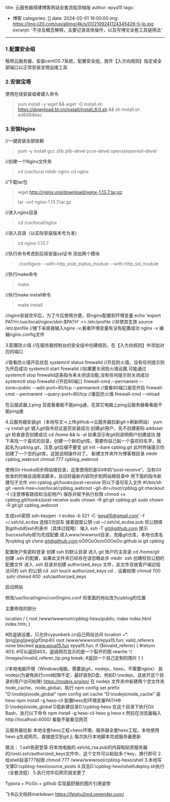 title: 云服务器搭建博客网站全套流程浓缩版
author: epya15
tags:

  - 博客
categories: []
date: 2024-02-01 16:00:00
img: https://lmg.jj20.com/up/allimg/4k/s/01/2109241124345426-0-lp.jpg
excerpt: '不涉及概念解释，主要记录具体操作，以及写博文全套工具链用法'

---
### 1.配置安全组

租用云服务器，安装centOS 7系统，配置安全组，放开【入方向规则】指定或全部端口以正常安装宝塔运维工具

### 2.安装宝塔

使用在线安装或者键入命令

> yum install -y wget && wget -O install.sh https://download.bt.cn/install/install_6.0.sh && sh install.sh ed8484bec

### 3.安装Nginx

//一键安装全部依赖

> yum -y install gcc zlib zlib-devel pcre-devel opensslopenssl-devel

//创建一个Nginx文件夹

> cd /usr/local
> mkdir nginx
> cd nginx

//下载tar包

> wget http://nginx.org/download/nginx-1.13.7.tar.gz
>
> tar -xvf nginx-1.13.7.tar.gz

//进入nginx目录

> cd /usr/local/nginx

//进入目录（以实际安装版本号为准）

> cd nginx-1.13.7

//执行命令考虑到后续安装ssl证书 添加两个模块

> ./configure --with-http_stub_status_module --with-http_ssl_module

//执行make命令

> make

//执行make install命令

> make install

//nginx安装完毕后，为了今后使用方便，将nginx配置到环境变量
echo 'export PATH=/usr/local/nginx/sbin:$PATH' >> /etc/profile
//并使其生效
source /etc/profile
//接下来直接输入nginx -v,看看环境变量有没有配置成功
nginx -v
编辑nginx.config文件



3.配置防火墙
//在服务器控制台的安全组中创建规则，在【入方向规则】中添加对应的端口

//查看防火墙开启状态
systemctl status firewalld
//开启防火墙，没有任何提示则为开启成功
systemctl start firewalld
//如果要关闭防火墙设置,可能通过systemctl stop firewalld这条指令来关闭该功能,没有任何提示则关闭成功
systemctl stop firewalld
//开启80端口
firewall-cmd --permanent --zone=public --add-port=80/tcp --permanent
//查看80端口是否开启
firewall-cmd --permanent --query-port=80/tcp
//重启防火墙
firewall-cmd --reload

在云服武器上ping 百度看看能不能ping通，在其它电脑上ping云服务器看看能不能ping通

4.云服务器安装git（本地写文->上传github->云服务器拉新git->刷新网站）
yum –y install git
键入git指令验证是否安装成功
创建git用户，先不创建密码
adduser git
检查是否创建成功 cd /home && ls -al
如果显示有git则说明用户创建成功
接下来找一个喜欢的目录，创建一个新的git库，需要你自己起一个喜欢的名字，我起名为cpblog.git，注意.git后缀不要变
git init --bare cpblog.git
此时终端提示你创建了一个空的git库，这就说明操作对了。
新建文件夹作为博客根目录
mkdir cpblog_webroot
chmod 777 cpblog_webroot

使用Git-Hooks同步网站根目录，这里使用的是Git中的“post-receive”，当有Git收发的时候会调用该脚本，自动将最新内容同步到网站根目录中
用下面的指令新建勾子文件
vim cpblog.git/hooks/post-receive
将以下语句写入文件
#!/bin/sh
git –work-tree=/usr/local/cpblog_webroot –git-dir=/root/cpblog.git checkout -f
(注意博客路径和当前用户)
保存并赋予执行权限
chmod +x cpblog.git/hooks/post-receive
sudo chown -R git:git cpblog.git
sudo chown -R git:git cpblog_webroot


生成ssh密钥
ssh-keygen -t ecdsa -b 521 -C 'epya15@gmail.com' -f ~/.ssh/id_ecdsa
连按3次回车
接着提取公钥
cat ~/.ssh/id_ecdsa.pub
将公钥填到github的ssh列表中（具体过程略）
输入
ssh -T git@github.com
提示Successfully即为完成配置
进入www/wwwroot目录，克隆git仓库，本地仓库名为cpblog
git clone git@github.com:oO0OoOo/oO0OoOo.github.io.git cpblog


配置账户免密码登录
创建 ssh 的默认目录
进入 git 账户的主目录
cd /home/git
创建 .ssh 的配置，如果此文件夹已经存在请忽略此步
mkdir .ssh
创建校验公钥的配置文件
进入 .ssh 目录并创建 authorized_keys 文件，此文件存放客户端远程访问的 ssh 的公钥
cd .ssh
touch authorized_keys
cd ..
设置权限
chmod 700 .ssh/
chmod 600 .ssh/authorized_keys


启动网站

修改/usr/local/nginx/conf/nginx.conf
将里面的地址改为cpblog的位置

主要修改的部分

location / {
	root   /www/wwwroot/cpblog-hexo/public;
	index  index.html index.htm;
}

#防盗链设置，只允许cypunberk.cn自己网站访问
location ~*\.(png|jpg|jpeg|gif|mp4){
	root /www/wwwroot/epya15.fun;
	valid_referers none blocked www.epya15.fun epya15.fun;
	if ($invalid_referer) {
		#return 403;    #可以返回403，盗链网页显示的是一个裂开的图
		rewrite ^/ /images/invalid_referer_tip.png break;  #返回一个自己定制的图片
	}
}

//本地电脑环境（Windows电脑，需要装git，nodejs，hexo，不需要nginx）
装nodejs(为避免执行cmd权限不足，最好装到D盘，例如D:\nodejs，且放开这个目录的用户访问权限)
https://nodejs.org/en/
在 nodejs 文件夹中新建两个空文件夹node_cache、node_global，执行
npm config set prefix "D:\nodejs\node_global"
npm config set cache "D:\nodejs\node_cache"
装hexo
npm install -g hexo-cli
配置hexo到环境变量PATH中
D:\nodejs\node_global
D盘新建目录D:\cpblog-hexo
在这个目录下执行Git Bash，执行以下命令
npm install -g hexo-cli
hexo g
hexo s
然后在浏览器输入http://localhost:4000/
看能不能看见网页


云服务器拉新
本地全套hexo工程+hexo环境，服务器全套hexo工程，本地使用hexo g生成网页，直接提交到git上
每次执行本地脚本完成服务器更新

做法：
1.ssh免密登录
将本地电脑的.ssh/id_rsa.pub的内容粘贴至服务器的/root/.ssh/authorized_keys文件中，这个文件可以粘贴多个key，换行即可
2.给shell目录777权限
chmod 777 /www/wwwroot/cpblog-hexo/shell
3.本地写文章D:\cpblog-hexo\source\_posts
4.双击‪D:\cpblog-hexo\shell\deploy.sh执行（全套流程）
5.执行完毕后网页就变更了

Typora + PicGo + github 实现最舒服的图片引用姿势

飞书云文档转markdown
https://feishu2md.onrender.com/